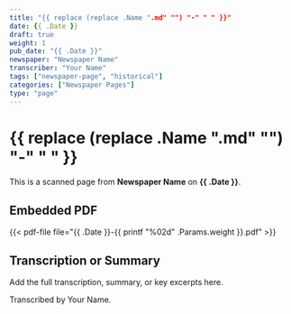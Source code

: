 ```yaml
---
title: "{{ replace (replace .Name ".md" "") "-" " " }}"
date: {{ .Date }}
draft: true
weight: 1
pub_date: "{{ .Date }}"
newspaper: "Newspaper Name"
transcriber: "Your Name"
tags: ["newspaper-page", "historical"]
categories: ["Newspaper Pages"]
type: "page"
---
```


# {{ replace (replace .Name ".md" "") "-" " " }}

This is a scanned page from **Newspaper Name** on **{{ .Date }}**.

## Embedded PDF
{{< pdf-file file="{{ .Date }}-{{ printf "%02d" .Params.weight }}.pdf" >}}

## Transcription or Summary
Add the full transcription, summary, or key excerpts here.

Transcribed by Your Name.
